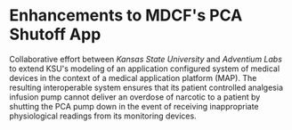 # Enhancements to MDCF's PCA Shutoff App

Collaborative effort between *Kansas State University* and *Adventium Labs* to extend KSU's modeling of an application configured system of medical devices in the context of a medical application platform (MAP). The resulting interoperable system ensures that its patient controlled analgesia infusion pump cannot deliver an overdose of narcotic to a patient by shutting the PCA pump down in the event of receiving inappropriate physiological readings from its monitoring devices.
